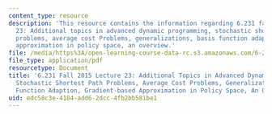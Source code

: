 ```yaml
---
content_type: resource
description: 'This resource contains the information regarding 6.231 fall 2015 lecture
  23: Additional topics in advanced dynamic programming, stochastic shortest path
  problems, average cost Problems, generalizations, basis function adaption, gradient-based
  approximation in policy space, an overview.'
file: /media/https%3A/open-learning-course-data-rc.s3.amazonaws.com/6-231-dynamic-programming-and-stochastic-control-fall-2015/edc58c3e4184add62dcc4fb2bb581be1_MIT6_231F15_Lec23.pdf
file_type: application/pdf
resourcetype: Document
title: '6.231 Fall 2015 Lecture 23: Additional Topics in Advanced Dynamic Programming,
  Stochastic Shortest Path Problems, Average Cost Problems, Generalizations, Basis
  Function Adaption, Gradient-based Approximation in Policy Space, An Overview'
uid: edc58c3e-4184-add6-2dcc-4fb2bb581be1
---
```

